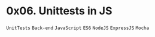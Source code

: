 #  0x06. Unittests in JS
``UnitTests`` ``Back-end`` ``JavaScript`` ``ES6`` ``NodeJS`` ``ExpressJS`` ``Mocha``
